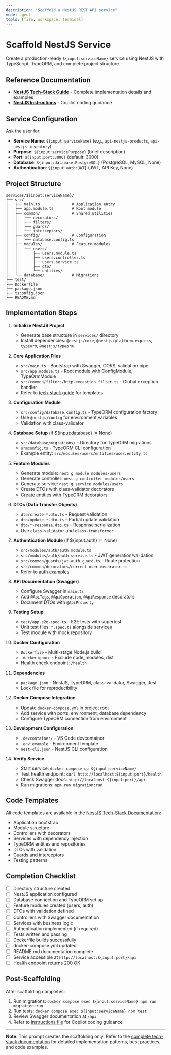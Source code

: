 ```yaml
---
description: "Scaffold a NestJS REST API service"
mode: agent
tools: [file, workspace, terminal]
---
```


# Scaffold NestJS Service

Create a production-ready `${input:serviceName}` service using NestJS with TypeScript, TypeORM, and complete project structure.

## Reference Documentation

- **[NestJS Tech-Stack Guide](../../../../docs/tech-stacks/apis/nestjs.md)** - Complete implementation details and examples
- **[NestJS Instructions](../instructions/service-api-nestjs.instructions.md)** - Copilot coding guidance

## Service Configuration

Ask the user for:
- **Service Name**: `${input:serviceName}` (e.g., `api-nestjs-products`, `api-nestjs-inventory`)
- **Purpose**: `${input:servicePurpose}` (brief description)
- **Port**: `${input:port:3000}` (default: 3000)
- **Database**: `${input:database:PostgreSQL}` (PostgreSQL, MySQL, None)
- **Authentication**: `${input:auth:JWT}` (JWT, API Key, None)

## Project Structure

```
services/${input:serviceName}/
├── src/
│   ├── main.ts              # Application entry
│   ├── app.module.ts        # Root module
│   ├── common/              # Shared utilities
│   │   ├── decorators/
│   │   ├── filters/
│   │   ├── guards/
│   │   └── interceptors/
│   ├── config/              # Configuration
│   │   └── database.config.ts
│   ├── modules/             # Feature modules
│   │   └── users/
│   │       ├── users.module.ts
│   │       ├── users.controller.ts
│   │       ├── users.service.ts
│   │       ├── dto/
│   │       └── entities/
│   └── database/            # Migrations
├── test/
├── Dockerfile
├── package.json
├── tsconfig.json
└── README.md
```

## Implementation Steps

1. **Initialize NestJS Project**
   - Generate base structure in `services/` directory
   - Install dependencies: `@nestjs/core`, `@nestjs/platform-express`, `typeorm`, `@nestjs/typeorm`

2. **Core Application Files**
   - `src/main.ts` - Bootstrap with Swagger, CORS, validation pipe
   - `src/app.module.ts` - Root module with ConfigModule, TypeOrmModule
   - `src/common/filters/http-exception.filter.ts` - Global exception handler
   - Refer to [tech-stack guide](../../../../docs/tech-stacks/apis/nestjs.md#quick-start) for templates

3. **Configuration Module**
   - `src/config/database.config.ts` - TypeORM configuration factory
   - Use `@nestjs/config` for environment variables
   - Validation with class-validator

4. **Database Setup** (if ${input:database} != None)
   - `src/database/migrations/` - Directory for TypeORM migrations
   - `ormconfig.ts` - TypeORM CLI configuration
   - Example entity: `src/modules/users/entities/user.entity.ts`

5. **Feature Modules**
   - Generate module: `nest g module modules/users`
   - Generate controller: `nest g controller modules/users`
   - Generate service: `nest g service modules/users`
   - Create DTOs with class-validator decorators
   - Create entities with TypeORM decorators

6. **DTOs (Data Transfer Objects)**
   - `dto/create-*.dto.ts` - Request validation
   - `dto/update-*.dto.ts` - Partial update validation
   - `dto/*-response.dto.ts` - Response serialization
   - Use `class-validator` and `class-transformer`

7. **Authentication Module** (if ${input:auth} != None)
   - `src/modules/auth/auth.module.ts`
   - `src/modules/auth/auth.service.ts` - JWT generation/validation
   - `src/common/guards/jwt-auth.guard.ts` - Route protection
   - `src/common/decorators/current-user.decorator.ts`
   - Refer to [auth examples](../../../../docs/tech-stacks/apis/nestjs.md#authentication)

8. **API Documentation (Swagger)**
   - Configure Swagger in `main.ts`
   - Add `@ApiTags`, `@ApiOperation`, `@ApiResponse` decorators
   - Document DTOs with `@ApiProperty`

9. **Testing Setup**
   - `test/app.e2e-spec.ts` - E2E tests with supertest
   - Unit test files: `*.spec.ts` alongside services
   - Test module with mock repository

10. **Docker Configuration**
    - `Dockerfile` - Multi-stage Node.js build
    - `.dockerignore` - Exclude node_modules, dist
    - Health check endpoint: `/health`

11. **Dependencies**
    - `package.json` - NestJS, TypeORM, class-validator, Swagger, Jest
    - Lock file for reproducibility

12. **Docker Compose Integration**
    - Update `docker-compose.yml` in project root
    - Add service with ports, environment, database dependency
    - Configure TypeORM connection from environment

13. **Development Configuration**
    - `.devcontainer/` - VS Code devcontainer
    - `.env.example` - Environment template
    - `nest-cli.json` - NestJS CLI configuration

14. **Verify Service**
    - Start service: `docker compose up ${input:serviceName}`
    - Test health endpoint: `curl http://localhost:${input:port}/health`
    - Check Swagger docs: `http://localhost:${input:port}/api`
    - Run migrations: `npm run migration:run`

## Code Templates

All code templates are available in the [NestJS Tech-Stack Documentation](../../../../docs/tech-stacks/apis/nestjs.md):
- Application bootstrap
- Module structure
- Controllers with decorators
- Services with dependency injection
- TypeORM entities and repositories
- DTOs with validation
- Guards and interceptors
- Testing patterns

## Completion Checklist

- [ ] Directory structure created
- [ ] NestJS application configured
- [ ] Database connection and TypeORM set up
- [ ] Feature modules created (users, auth)
- [ ] DTOs with validation defined
- [ ] Controllers with Swagger documentation
- [ ] Services with business logic
- [ ] Authentication implemented (if required)
- [ ] Tests written and passing
- [ ] Dockerfile builds successfully
- [ ] docker-compose.yml updated
- [ ] README.md documentation complete
- [ ] Service accessible at `http://localhost:${input:port}/api`
- [ ] Health endpoint returns 200 OK

## Post-Scaffolding

After scaffolding completes:
1. Run migrations: `docker compose exec ${input:serviceName} npm run migration:run`
2. Run tests: `docker compose exec ${input:serviceName} npm test`
3. Review Swagger documentation at `/api`
4. Refer to [instructions file](../instructions/service-api-nestjs.instructions.md) for Copilot coding guidance

---

**Note**: This prompt creates the scaffolding only. Refer to the [complete tech-stack documentation](../../../../docs/tech-stacks/apis/nestjs.md) for detailed implementation patterns, best practices, and code examples.
